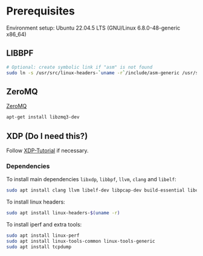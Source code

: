 # Prerequisites

Environment setup: Ubuntu 22.04.5 LTS (GNU/Linux 6.8.0-48-generic x86_64)

## LIBBPF

```bash
# Optional: create symbolic link if "asm" is not found 
sudo ln -s /usr/src/linux-headers-`uname -r`/include/asm-generic /usr/src/linux-headers-`uname -r`/include/asm
```

## ZeroMQ

[ZeroMQ](https://github.com/zeromq/libzmq)

```bash
apt-get install libzmq3-dev
```

## XDP (Do I need this?)

Follow [XDP-Tutorial](https://github.com/xdp-project/xdp-tutorial/tree/main?tab=readme-ov-file) if necessary.

### Dependencies

To install main dependencies ``libxdp``, ``libbpf``, ``llvm``, ``clang`` and ``libelf``:
```bash
sudo apt install clang llvm libelf-dev libpcap-dev build-essential libc6-dev-i386
```
To install linux headers:
```bash
sudo apt install linux-headers-$(uname -r)
```
To install iperf and extra tools:
```bash
sudo apt install linux-perf
sudo apt install linux-tools-common linux-tools-generic
sudo apt install tcpdump
```
